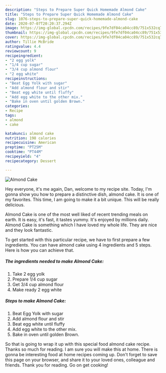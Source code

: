 ```yaml
---
description: "Steps to Prepare Super Quick Homemade Almond Cake"
title: "Steps to Prepare Super Quick Homemade Almond Cake"
slug: 1076-steps-to-prepare-super-quick-homemade-almond-cake
date: 2020-07-07T20:20:37.294Z
image: https://img-global.cpcdn.com/recipes/9fe7df04ca04cc89/751x532cq70/almond-cake-recipe-main-photo.jpg
thumbnail: https://img-global.cpcdn.com/recipes/9fe7df04ca04cc89/751x532cq70/almond-cake-recipe-main-photo.jpg
cover: https://img-global.cpcdn.com/recipes/9fe7df04ca04cc89/751x532cq70/almond-cake-recipe-main-photo.jpg
author: Tillie McBride
ratingvalue: 4.4
reviewcount: 9
recipeingredient:
- "2 egg yolk"
- "1/4 cup sugar"
- "3/4 cup almond flour"
- "2 egg white"
recipeinstructions:
- "Beat Egg Yolk with sugar"
- "Add almond flour and stir"
- "Beat egg white until fluffy"
- "Add egg white to the other mix."
- "Bake in oven until golden Brown."
categories:
- Recipe
tags:
- almond
- cake

katakunci: almond cake 
nutrition: 198 calories
recipecuisine: American
preptime: "PT25M"
cooktime: "PT44M"
recipeyield: "4"
recipecategory: Dessert

---
```



![Almond Cake](https://img-global.cpcdn.com/recipes/9fe7df04ca04cc89/751x532cq70/almond-cake-recipe-main-photo.jpg)

Hey everyone, it's me again, Dan, welcome to my recipe site. Today, I'm gonna show you how to prepare a distinctive dish, almond cake. It is one of my favorites. This time, I am going to make it a bit unique. This will be really delicious.

Almond Cake is one of the most well liked of recent trending meals on earth. It is easy, it's fast, it tastes yummy. It's enjoyed by millions daily. Almond Cake is something which I have loved my whole life. They are nice and they look fantastic.




To get started with this particular recipe, we have to first prepare a few ingredients. You can have almond cake using 4 ingredients and 5 steps. Here is how you can achieve that.

<!--inarticleads1-->

##### The ingredients needed to make Almond Cake:

1. Take 2 egg yolk
1. Prepare 1/4 cup sugar
1. Get 3/4 cup almond flour
1. Make ready 2 egg white




<!--inarticleads2-->

##### Steps to make Almond Cake:

1. Beat Egg Yolk with sugar
1. Add almond flour and stir
1. Beat egg white until fluffy
1. Add egg white to the other mix.
1. Bake in oven until golden Brown.




So that is going to wrap it up with this special food almond cake recipe. Thanks so much for reading. I am sure you will make this at home. There is gonna be interesting food at home recipes coming up. Don't forget to save this page on your browser, and share it to your loved ones, colleague and friends. Thank you for reading. Go on get cooking!

